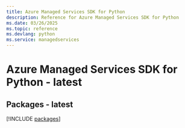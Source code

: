 ```yaml
---
title: Azure Managed Services SDK for Python
description: Reference for Azure Managed Services SDK for Python
ms.date: 03/26/2025
ms.topic: reference
ms.devlang: python
ms.service: managedservices
---
```

# Azure Managed Services SDK for Python - latest
## Packages - latest
[!INCLUDE [packages](managed-services-index.md)]
